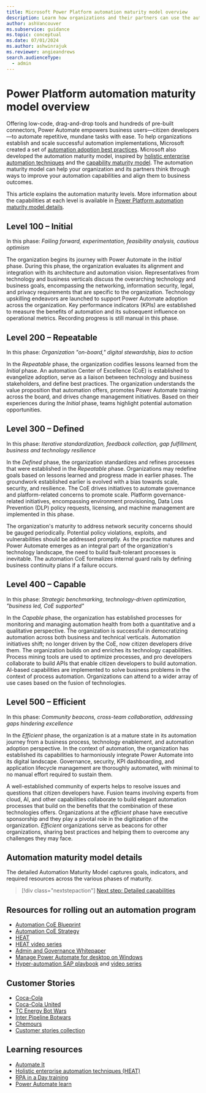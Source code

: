 ```yaml
---
title: Microsoft Power Platform automation maturity model overview
description: Learm how organizations and their partners can use the automation maturity model to improve their automation capabilities and align them to business outcomes.
author: ashVancouver
ms.subservice: guidance
ms.topic: conceptual
ms.date: 07/01/2024
ms.author: ashwinrajuk
ms.reviewer: angieandrews
search.audienceType: 
  - admin
---
```


# Power Platform automation maturity model overview

Offering low-code, drag-and-drop tools and hundreds of pre-built connectors, Power Automate empowers business users&mdash;citizen developers&mdash;to automate repetitive, mundane tasks with ease. To help organizations establish and scale successful automation implementations, Microsoft created a set of [automation adoption best practices](https://aka.ms/autocoeblueprint). Microsoft also developed the automation maturity model, inspired by [holistic enterprise automation techniques](heat.md) and the [capability maturity model](https://cmmiinstitute.com/learning/appraisals/levels). The automation maturity model can help your organization and its partners think through ways to improve your automation capabilities and align them to business outcomes.

This article explains the automation maturity levels. More information about the capabilities at each level is available in [Power Platform automation maturity model details](automation-maturity-model-details.md).

## Level 100 – Initial

In this phase: *Failing forward, experimentation, feasibility analysis, cautious optimism*

The organization begins its journey with Power Automate in the *Initial* phase. During this phase, the organization evaluates its alignment and integration with its architecture and automation vision. Representatives from technology and business verticals discuss the overarching technology and business goals, encompassing the networking, information security, legal, and privacy requirements that are specific to the organization. Technology upskilling endeavors are launched to support Power Automate adoption across the organization. Key performance indicators (KPIs) are established to measure the benefits of automation and its subsequent influence on operational metrics. Recording progress is still manual in this phase.

## Level 200 – Repeatable

In this phase: *Organization "on-board," digital stewardship, bias to action*

In the *Repeatable* phase, the organization codifies lessons learned from the *Initial* phase. An automation Center of Excellence (CoE) is established to evangelize adoption, serve as a liaison between technology and business stakeholders, and define best practices. The organization understands the value proposition that automation offers, promotes Power Automate training across the board, and drives change management initiatives. Based on their experiences during the *Initial* phase, teams highlight potential automation opportunities.

## Level 300 – Defined

In this phase: *Iterative standardization, feedback collection, gap fulfillment, business and technology resilience*

In the *Defined* phase, the organization standardizes and refines processes that were established in the *Repeatable* phase. Organizations may redefine goals based on lessons learned and progress made in earlier phases. The groundwork established earlier is evolved with a bias towards scale, security, and resilience. The CoE drives initiatives to automate governance and platform-related concerns to promote scale. Platform governance-related initiatives, encompassing environment provisioning, Data Loss Prevention (DLP) policy requests, licensing, and machine management are implemented in this phase.

The organization's maturity to address network security concerns should be gauged periodically. Potential policy violations, exploits, and vulnerabilities should be addressed promptly. As the practice matures and Power Automate emerges as an integral part of the organization's technology landscape, the need to build fault-tolerant processes is inevitable. The automation CoE formalizes internal guard rails by defining business continuity plans if a failure occurs.

## Level 400 – Capable

In this phase: *Strategic benchmarking, technology-driven optimization, "business led, CoE supported"*

In the *Capable* phase, the organization has established processes for monitoring and managing automation health from both a quantitative and a qualitative perspective. The organization is successful in democratizing automation across both business and technical verticals. Automation initiatives shift; no longer driven by the CoE, now citizen developers drive them. The organization builds on and enriches its technology capabilities. Process mining tools are used to optimize processes, and pro developers collaborate to build APIs that enable citizen developers to build automation. AI-based capabilities are implemented to solve business problems in the context of process automation. Organizations can attend to a wider array of use cases based on the fusion of technologies.

## Level 500 – Efficient

In this phase: *Community beacons, cross-team collaboration, addressing gaps hindering excellence*

In the *Efficient* phase, the organization is at a mature state in its automation journey from a business process, technology enablement, and automation adoption perspective. In the context of automation, the organization has established its capabilities to harmoniously integrate Power Automate into its digital landscape. Governance, security, KPI dashboarding, and application lifecycle management are thoroughly automated, with minimal to no manual effort required to sustain them.

A well-established community of experts helps to resolve issues and questions that citizen developers have. Fusion teams involving experts from cloud, AI, and other capabilities collaborate to build elegant automation processes that build on the benefits that the combination of these technologies offers. Organizations at the *efficient* phase have executive sponsorship and they play a pivotal role in the digitization of the organization. *Efficient* organizations serve as beacons for other organizations, sharing best practices and helping them to overcome any challenges they may face.

## Automation maturity model details

The detailed Automation Maturity Model captures goals, indicators, and required resources across the various phases of maturity.

> [!div class="nextstepaction"]
> [Next step: Detailed capabilities](automation-maturity-model-details.md)

## Resources for rolling out an automation program

- [Automation CoE Blueprint](https://aka.ms/autocoeblueprint)
- [Automation CoE Strategy](https://aka.ms/autocoestrategy)
- [HEAT](https://aka.ms/rpapnp)
- [HEAT video series](https://aka.ms/rpapnpvideo)
- [Admin and Governance Whitepaper](https://aka.ms/autocoeadminwhitepaper)
- [Manage Power Automate for desktop on Windows](https://aka.ms/padonwindowspnp)
- [Hyper-automation SAP playbook](https://aka.ms/MicrosoftRPAPlaybookForSAPGUI) and [video series](https://aka.ms/AutomateItSAPSeries)

## Customer Stories

- [Coca-Cola](https://aka.ms/cocacolaautomationplatform)
- [Coca-Cola United](https://aka.ms/cocacolaunitedrpa)
- [TC Energy Bot Wars](https://aka.ms/Bot-Wars)
- [Inter Pipeline Botwars](https://youtu.be/bzN3CkOt_go?t=1773)
- [Chemours](https://www.youtube.com/watch?v=ZnSsixwJDQ0)
- [Customer stories collection](https://aka.ms/powerautomatestories)

## Learning resources

- [Automate It](https://aka.ms/AutomateIt)
- [Holistic enterprise automation techniques (HEAT)](https://aka.ms/rpapnp)
- [RPA in a Day training](https://aka.ms/RPAinaDayPackage)
- [Power Automate learn](/training/browse/?expanded=power-platform&amp%3Bproducts=power-automate&amp%3Bresource_type=learning%20path&amp%3Broles=maker)
